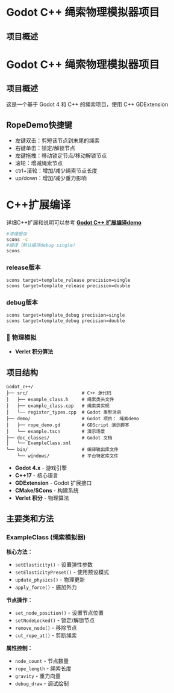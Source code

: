 # Godot C++ 绳索物理模拟器项目

## 项目概述
# Godot C++ 绳索物理模拟器项目
## 项目概述

这是一个基于 Godot 4 和 C++ 的绳索项目，使用 C++ GDExtension 
## RopeDemo快捷键

- 左键双击：剪短该节点到末尾的绳索
- 右键单击：锁定/解锁节点
- 左键拖拽：移动锁定节点/移动解锁节点
- 滚轮：增减绳索节点
- ctrl+滚轮：增加/减少绳索节点长度
- up/down：增加/减少重力影响

# C++扩展编译
详细C++扩展和说明可以参考       **[Godot C++ 扩展编译demo](https://github.com/fantasywoc/godot_cpp_extension)**

```bash
#清理缓存
scons -c
#编译（默认编译debug single）
scons
```
### release版本
```bash
scons target=template_release precision=single
scons target=template_release precision=double

```


### debug版本
```bash
scons target=template_debug precision=single
scons target=template_debug precision=double
```

  
### 🎯 物理模拟
- **Verlet 积分算法** 

## 项目结构

```
Godot_c++/
├── src/                    # C++ 源代码
│   ├── example_class.h     # 绳索类头文件
│   ├── example_class.cpp   # 绳索类实现
│   └── register_types.cpp  # Godot 类型注册
├── demo/                   # Godot 项目： 绳索demo
│   ├── rope_demo.gd        # GDScript 演示脚本
│   └── example.tscn        # 演示场景
├── doc_classes/            # Godot 文档
│   └── ExampleClass.xml    
└── bin/                    # 编译输出库文件
    └── windows/            # 平台特定库文件
```

- **Godot 4.x** - 游戏引擎
- **C++17** - 核心语言
- **GDExtension** - Godot 扩展接口
- **CMake/SCons** - 构建系统
- **Verlet 积分** - 物理算法

## 主要类和方法

### ExampleClass (绳索模拟器)

**核心方法：**
- `setElasticity()` - 设置弹性参数
- `setElasticityPreset()` - 使用预设模式
- `update_physics()` - 物理更新
- `apply_force()` - 施加外力

**节点操作：**
- `set_node_position()` - 设置节点位置
- `setNodeLocked()` - 锁定/解锁节点
- `remove_node()` - 移除节点
- `cut_rope_at()` - 剪断绳索

**属性控制：**
- `node_count` - 节点数量 
- `rope_length` - 绳索长度
- `gravity` - 重力向量
- `debug_draw` - 调试绘制






        